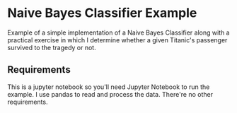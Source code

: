 # Naive Bayes Classifier Example

Example of a simple implementation of a Naive Bayes Classifier along with a practical exercise in which I determine whether a given Titanic's passenger survived to the tragedy or not.

## Requirements

This is a jupyter notebook so you'll need Jupyter Notebook to run the example. I use pandas to read and process the data. There're no other requirements.
